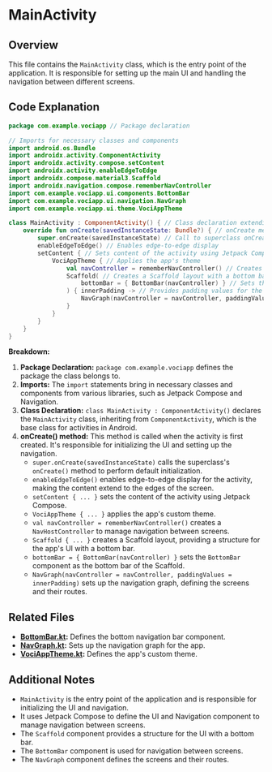 # MainActivity

## Overview

This file contains the `MainActivity` class, which is the entry point of the application. It is responsible for setting up the main UI and handling the navigation between different screens.

## Code Explanation

```kotlin
package com.example.vociapp // Package declaration

// Imports for necessary classes and components
import android.os.Bundle
import androidx.activity.ComponentActivity
import androidx.activity.compose.setContent
import androidx.activity.enableEdgeToEdge
import androidx.compose.material3.Scaffold
import androidx.navigation.compose.rememberNavController
import com.example.vociapp.ui.components.BottomBar
import com.example.vociapp.ui.navigation.NavGraph
import com.example.vociapp.ui.theme.VociAppTheme

class MainActivity : ComponentActivity() { // Class declaration extending ComponentActivity
    override fun onCreate(savedInstanceState: Bundle?) { // onCreate method, called when activity is created
        super.onCreate(savedInstanceState) // Call to superclass onCreate
        enableEdgeToEdge() // Enables edge-to-edge display
        setContent { // Sets content of the activity using Jetpack Compose
            VociAppTheme { // Applies the app's theme
                val navController = rememberNavController() // Creates a NavHostController for navigation
                Scaffold( // Creates a Scaffold layout with a bottom bar
                    bottomBar = { BottomBar(navController) } // Sets the BottomBar component
                ) { innerPadding -> // Provides padding values for the content
                    NavGraph(navController = navController, paddingValues = innerPadding) // Sets up the navigation graph
                }
            }
        }
    }
}
```

**Breakdown:**

1. **Package Declaration:** `package com.example.vociapp` defines the package the class belongs to.
2. **Imports:** The `import` statements bring in necessary classes and components from various libraries, such as Jetpack Compose and Navigation.
3. **Class Declaration:** `class MainActivity : ComponentActivity()` declares the `MainActivity` class, inheriting from `ComponentActivity`, which is the base class for activities in Android.
4. **onCreate() method:** This method is called when the activity is first created. It's responsible for initializing the UI and setting up the navigation.
   - `super.onCreate(savedInstanceState)` calls the superclass's `onCreate()` method to perform default initialization.
   - `enableEdgeToEdge()` enables edge-to-edge display for the activity, making the content extend to the edges of the screen.
   - `setContent { ... }` sets the content of the activity using Jetpack Compose.
   - `VociAppTheme { ... }` applies the app's custom theme.
   - `val navController = rememberNavController()` creates a `NavHostController` to manage navigation between screens.
   - `Scaffold { ... }` creates a Scaffold layout, providing a structure for the app's UI with a bottom bar.
   - `bottomBar = { BottomBar(navController) }` sets the `BottomBar` component as the bottom bar of the Scaffold.
   - `NavGraph(navController = navController, paddingValues = innerPadding)` sets up the navigation graph, defining the screens and their routes.

## Related Files

- **[BottomBar.kt](../ui/components/BottomBar.kt):** Defines the bottom navigation bar component.
- **[NavGraph.kt](../ui/navigation/NavGraph.kt):** Sets up the navigation graph for the app.
- **[VociAppTheme.kt](../ui/theme/Theme.kt):** Defines the app's custom theme.

## Additional Notes

- `MainActivity` is the entry point of the application and is responsible for initializing the UI and navigation.
- It uses Jetpack Compose to define the UI and Navigation component to manage navigation between screens.
- The `Scaffold` component provides a structure for the UI with a bottom bar.
- The `BottomBar` component is used for navigation between screens.
- The `NavGraph` component defines the screens and their routes.
